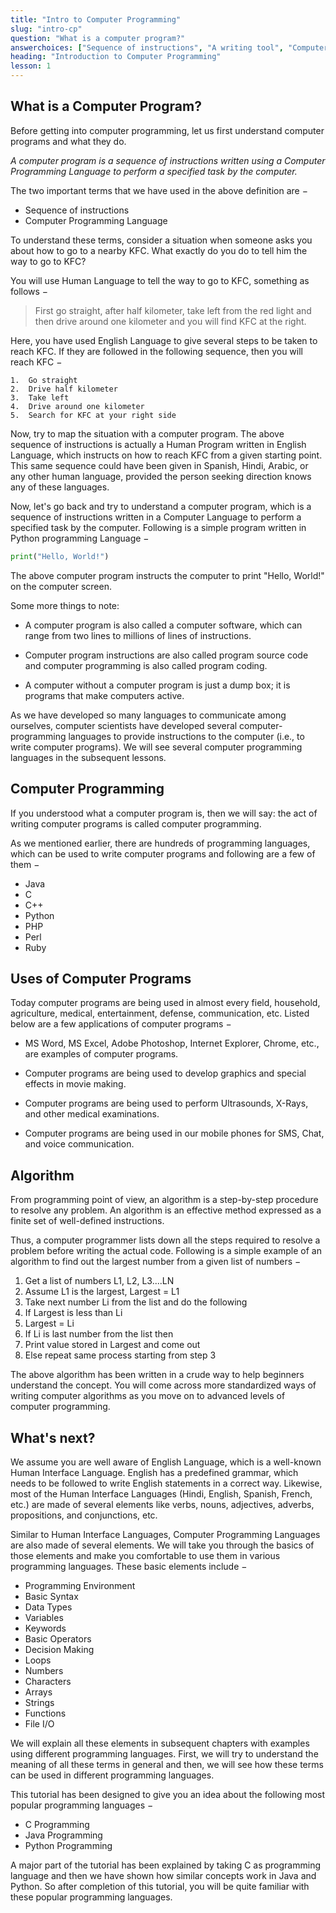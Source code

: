 ```yaml
---
title: "Intro to Computer Programming"
slug: "intro-cp"
question: "What is a computer program?"
answerchoices: ["Sequence of instructions", "A writing tool", "Computer programming language", "Hardware"]
heading: "Introduction to Computer Programming"
lesson: 1
---
```



## What is a Computer Program?
Before getting into computer programming, let us first understand computer programs and what they do.

*A computer program is a sequence of instructions written using a Computer Programming Language to perform a specified task by the computer.*

The two important terms that we have used in the above definition are −

* Sequence of instructions
* Computer Programming Language

To understand these terms, consider a situation when someone asks you about how to go to a nearby KFC. What exactly do you do to tell him the way to go to KFC?

You will use Human Language to tell the way to go to KFC, something as follows −

> First go straight, after half kilometer, take left from the red light and then drive around one kilometer and you will find KFC at the right.

Here, you have used English Language to give several steps to be taken to reach KFC. If they are followed in the following sequence, then you will reach KFC −

```
1.	Go straight
2.	Drive half kilometer
3.	Take left
4.	Drive around one kilometer
5.	Search for KFC at your right side
```

Now, try to map the situation with a computer program. The above sequence of instructions is actually a Human Program written in English Language, which instructs on how to reach KFC from a given starting point. This same sequence could have been given in Spanish, Hindi, Arabic, or any other human language, provided the person seeking direction knows any of these languages.

Now, let's go back and try to understand a computer program, which is a sequence of instructions written in a Computer Language to perform a specified task by the computer. Following is a simple program written in Python programming Language −
```python
print("Hello, World!")
```
The above computer program instructs the computer to print "Hello, World!" on the computer screen.

Some more things to note: 
* A computer program is also called a computer software, which can range from two lines to millions of lines of instructions.

* Computer program instructions are also called program source code and computer programming is also called program coding.

* A computer without a computer program is just a dump box; it is programs that make computers active.

As we have developed so many languages to communicate among ourselves, computer scientists have developed several computer-programming languages to provide instructions to the computer (i.e., to write computer programs). We will see several computer programming languages in the subsequent lessons.

## Computer Programming
If you understood what a computer program is, then we will say: the act of writing computer programs is called computer programming.

As we mentioned earlier, there are hundreds of programming languages, which can be used to write computer programs and following are a few of them −

* Java
* C
* C++
* Python
* PHP
* Perl
* Ruby

## Uses of Computer Programs
Today computer programs are being used in almost every field, household, agriculture, medical, entertainment, defense, communication, etc. Listed below are a few applications of computer programs −

* MS Word, MS Excel, Adobe Photoshop, Internet Explorer, Chrome, etc., are examples of computer programs.

* Computer programs are being used to develop graphics and special effects in movie making.

* Computer programs are being used to perform Ultrasounds, X-Rays, and other medical examinations.

* Computer programs are being used in our mobile phones for SMS, Chat, and voice communication.

## Algorithm
From programming point of view, an algorithm is a step-by-step procedure to resolve any problem. An algorithm is an effective method expressed as a finite set of well-defined instructions.

Thus, a computer programmer lists down all the steps required to resolve a problem before writing the actual code. Following is a simple example of an algorithm to find out the largest number from a given list of numbers −

1. Get a list of numbers L1, L2, L3....LN
2. Assume L1 is the largest, Largest = L1
3. Take next number Li from the list and do the following
4. If Largest is less than Li
5. Largest = Li
6. If Li is last number from the list then
7. Print value stored in Largest and come out
8. Else repeat same process starting from step 3

The above algorithm has been written in a crude way to help beginners understand the concept. You will come across more standardized ways of writing computer algorithms as you move on to advanced levels of computer programming.

## What's next?

We assume you are well aware of English Language, which is a well-known Human Interface Language. English has a predefined grammar, which needs to be followed to write English statements in a correct way. Likewise, most of the Human Interface Languages (Hindi, English, Spanish, French, etc.) are made of several elements like verbs, nouns, adjectives, adverbs, propositions, and conjunctions, etc.

Similar to Human Interface Languages, Computer Programming Languages are also made of several elements. We will take you through the basics of those elements and make you comfortable to use them in various programming languages. These basic elements include −

* Programming Environment
* Basic Syntax
* Data Types
* Variables
* Keywords
* Basic Operators
* Decision Making
* Loops
* Numbers
* Characters
* Arrays
* Strings
* Functions
* File I/O


We will explain all these elements in subsequent chapters with examples using different programming languages. First, we will try to understand the meaning of all these terms in general and then, we will see how these terms can be used in different programming languages.

This tutorial has been designed to give you an idea about the following most popular programming languages −

* C Programming
* Java Programming
* Python Programming


A major part of the tutorial has been explained by taking C as programming language and then we have shown how similar concepts work in Java and Python. So after completion of this tutorial, you will be quite familiar with these popular programming languages.